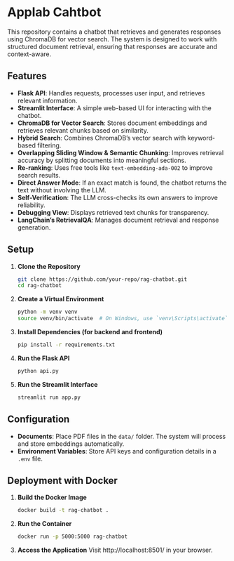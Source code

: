 # Applab Cahtbot

This repository contains a chatbot that retrieves and generates responses using ChromaDB for vector search. The system is designed to work with structured document retrieval, ensuring that responses are accurate and context-aware.

## Features

- **Flask API**: Handles requests, processes user input, and retrieves relevant information.
- **Streamlit Interface**: A simple web-based UI for interacting with the chatbot.
- **ChromaDB for Vector Search**: Stores document embeddings and retrieves relevant chunks based on similarity.
- **Hybrid Search**: Combines ChromaDB’s vector search with keyword-based filtering.
- **Overlapping Sliding Window & Semantic Chunking**: Improves retrieval accuracy by splitting documents into meaningful sections.
- **Re-ranking**: Uses free tools like `text-embedding-ada-002` to improve search results.
- **Direct Answer Mode**: If an exact match is found, the chatbot returns the text without involving the LLM.
- **Self-Verification**: The LLM cross-checks its own answers to improve reliability.
- **Debugging View**: Displays retrieved text chunks for transparency.
- **LangChain’s RetrievalQA**: Manages document retrieval and response generation.

## Setup

1. **Clone the Repository**
   ```bash
   git clone https://github.com/your-repo/rag-chatbot.git
   cd rag-chatbot
   ```

2. **Create a Virtual Environment**
   ```bash
   python -m venv venv
   source venv/bin/activate  # On Windows, use `venv\Scripts\activate`
   ```

3. **Install Dependencies (for backend and frontend)**
   ```bash
   pip install -r requirements.txt
   ```

4. **Run the Flask API**
   ```bash
   python api.py
   ```

5. **Run the Streamlit Interface**
   ```bash
   streamlit run app.py
   ```

## Configuration

- **Documents**: Place PDF files in the `data/` folder. The system will process and store embeddings automatically.
- **Environment Variables**: Store API keys and configuration details in a `.env` file.

## Deployment with Docker

1. **Build the Docker Image**
   ```bash
   docker build -t rag-chatbot .
   ```
2. **Run the Container**
   ```bash
   docker run -p 5000:5000 rag-chatbot
   ```
3. **Access the Application** 
Visit http://localhost:8501/ in your browser.